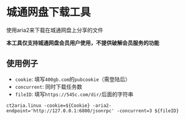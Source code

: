 # 城通网盘下载工具

使用aria2来下载在城通网盘上分享的文件

**本工具仅支持城通网盘会员用户使用，不提供破解会员服务的功能**

## 使用例子

- `cookie`: 填写`400gb.com`的`pubcookie`（需登陆后）
- `concurrent`: 同时下载任务数
- `fileID`: 填写`https://545c.com/dir/`后面的字符串

```shell script
ct2aria.linux -cookie=${Cookie} -aria2-endpoint='http://127.0.0.1:6800/jsonrpc' -concurrent=3 ${fileID}
```


